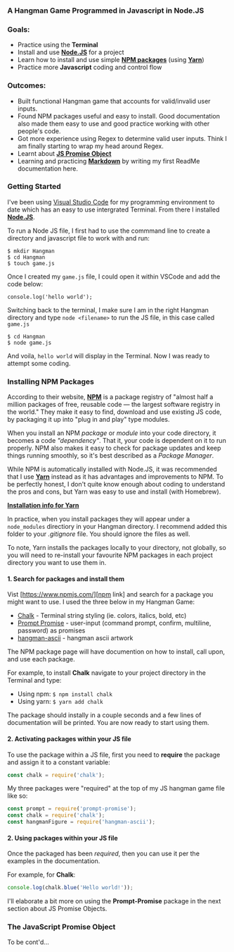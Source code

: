### A Hangman Game Programmed in Javascript in Node.JS

### Goals: 
* Practice using the **Terminal**
* Install and use [**Node.JS**][node link] for a project
* Learn how to install and use simple [**NPM packages**][npm link] (using [**Yarn**][yarn link])
* Practice more **Javascript** coding and control flow

### Outcomes:
* Built functional Hangman game that accounts for valid/invalid user inputs.
* Found NPM packages useful and easy to install. Good documentation also made them easy to use and good practice working with other people's code. 
* Got more experience using Regex to determine valid user inputs. Think I am finally starting to wrap my head around Regex.
* Learnt about [**JS Promise Object**](https://developer.mozilla.org/en-US/docs/Web/JavaScript/Reference/Global_Objects/Promise)
* Learning and practicing [**Markdown**](https://www.markdowntutorial.com/) by writing my first ReadMe documentation here. 


### Getting Started

I've been using [Visual Studio Code](https://www.visualstudio.com/) for my programming environment to date which has an easy to use intergrated Terminal. From there I installed [**Node.JS**][node link].

To run a Node JS file, I first had to use the commmand line to create a directory and javascript file to work with and run: 

```
$ mkdir Hangman
$ cd Hangman
$ touch game.js
```

Once I created my ```game.js``` file, I could open it within VSCode and add the code below: 

```
console.log('hello world');
```

Switching back to the terminal, I make sure I am in the right Hangman directory and type ```node <filename>``` to run the JS file, in this case called ```game.js```

```
$ cd Hangman
$ node game.js
```

And voila, ```hello world``` will display in the Terminal.  Now I was ready to attempt some coding. 

### Installing NPM Packages

According to their website, [**NPM**][npm link] is a package registry of "almost half a million packages of free, reusable code — the largest software registry in the world." They make it easy to find, download and use existing JS code, by packaging it up into "plug in and play" type modules. 

When you install an NPM *package* or *module* into your code directory, it becomes a code *"dependency"*. That it, your code is dependent on it to run properly. NPM also makes it easy to check for package updates and keep things running smoothly, so it's best described as a *Package Manager*.

While NPM is automatically installed with Node.JS, it was recommended  that I use [**Yarn**][yarn link] instead as it has advantages and improvements to NPM. To be perfectly honest, I don't quite know enough about coding to understand the pros and cons, but Yarn was easy to use and install (with Homebrew). 

[**Installation info for Yarn**][yarn link]

In practice, when you install packages they will appear under a ```node_modules``` directiory in your Hangman directory. I recommend added this folder to your *.gitignore* file.  You should ignore the files as well. 

To note, Yarn installs the packages locally to your directory, not globally, so you will need to re-install your favourite NPM packages in each project directory you want to use them in.  

#### 1. Search for packages and install them

Vist [https://www.npmjs.com/][npm link] and search for a package you might want to use. I used the three below in my Hangman Game: 

* [Chalk](https://www.npmjs.com/package/chalk) - Terminal string styling (ie. colors, italics, bold, etc)
* [Prompt Promise](https://www.npmjs.com/package/prompt-promise) - user-input (command prompt, confirm, multiline, password) as promises
* [hangman-ascii](https://www.npmjs.com/package/hangman-ascii) - hangman ascii artwork 

The NPM package page will have documention on how to install, call upon, and use each package. 

For example, to install **Chalk** navigate to your project directory in the Terminal and type:

* Using npm: ```$ npm install chalk```
* Using yarn: ```$ yarn add chalk```

The package should instally in a couple seconds and a few lines of documentation will be printed. You are now ready to start using them. 


#### 2. Activating packages within your JS file

To use the package within a JS file, first you need to **require** the package and assign it to a constant variable:
```javascript
const chalk = require('chalk');
```

My three packages were "required" at the top of my JS hangman game file like so: 

```javascript
const prompt = require('prompt-promise');
const chalk = require('chalk');
const hangmanFigure = require('hangman-ascii');
```


#### 2. Using packages within your JS file

Once the packaged has been *required*, then you can use it per the examples in the documentation. 

For example, for **Chalk**:
```javascript
console.log(chalk.blue('Hello world!'));
```

I'll elaborate a bit more on using the **Prompt-Promise** package in the next section about JS Promise Objects.

### The JavaScript Promise Object

To be cont'd...


[yarn link]: https://yarnpkg.com/en/docs/getting-started
[npm link]: https://www.npmjs.com/
[node link]: https://nodejs.org/en/
